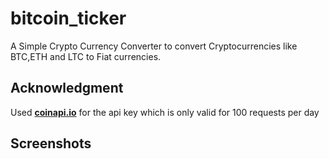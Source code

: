 # bitcoin_ticker

A Simple Crypto Currency Converter to convert Cryptocurrencies like BTC,ETH and LTC to Fiat currencies.

## Acknowledgment

Used <b><u>coinapi.io</u></b> for the api key which is only valid for 100 requests per day

## Screenshots



